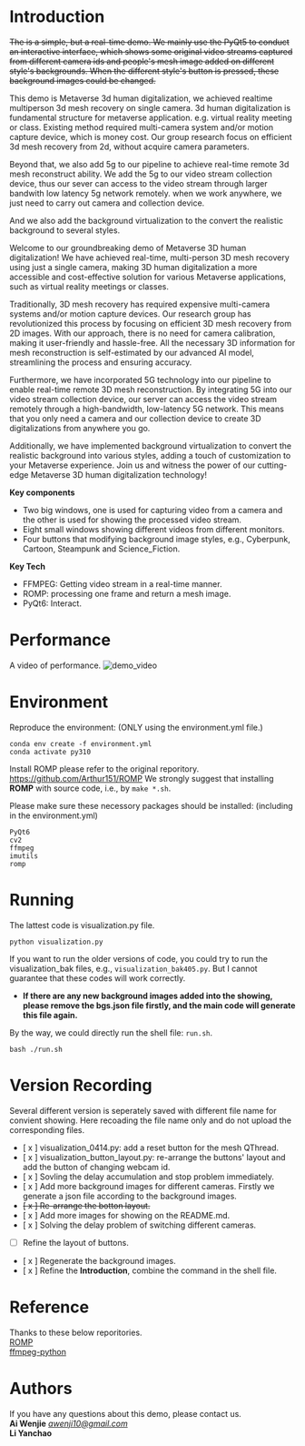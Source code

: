 # Introduction
~~The is a simple, but a real-time demo. We mainly use the PyQt5 to conduct an interactive interface, which shows some original video streams captured from different camera ids and people's mesh image added on different style's backgrounds. When the different style's button is pressed, these background images could be changed.~~  

This demo is Metaverse 3d human digitalization, we achieved realtime multiperson 3d mesh recovery on single camera.  3d human digitalization is fundamental structure for metaverse application. e.g. virtual reality meeting or class. Existing method required multi-camera system and/or motion capture device, which is money cost. Our group research focus on efficient 3d mesh recovery from 2d, without acquire camera parameters. 

Beyond that, we also add 5g to our pipeline to achieve real-time remote 3d mesh reconstruct ability. We add the 5g to our video stream collection device, thus our sever can access to the video stream through larger bandwith low latency 5g network remotely. when we work anywhere, we just need to carry out camera and collection device.

And we also add the background virtualization to the convert the realistic background to several styles.

Welcome to our groundbreaking demo of Metaverse 3D human digitalization! We have achieved real-time, multi-person 3D mesh recovery using just a single camera, making 3D human digitalization a more accessible and cost-effective solution for various Metaverse applications, such as virtual reality meetings or classes.

Traditionally, 3D mesh recovery has required expensive multi-camera systems and/or motion capture devices. Our research group has revolutionized this process by focusing on efficient 3D mesh recovery from 2D images. With our approach, there is no need for camera calibration, making it user-friendly and hassle-free. All the necessary 3D information for mesh reconstruction is self-estimated by our advanced AI model, streamlining the process and ensuring accuracy.

Furthermore, we have incorporated 5G technology into our pipeline to enable real-time remote 3D mesh reconstruction. By integrating 5G into our video stream collection device, our server can access the video stream remotely through a high-bandwidth, low-latency 5G network. This means that you only need a camera and our collection device to create 3D digitalizations from anywhere you go.

Additionally, we have implemented background virtualization to convert the realistic background into various styles, adding a touch of customization to your Metaverse experience. Join us and witness the power of our cutting-edge Metaverse 3D human digitalization technology!

**Key components**
- Two big windows, one is used for capturing video from a camera and the other is used for showing the processed video stream.   
- Eight small windows showing different videos from different monitors.   
- Four buttons that modifying background image styles, e.g., Cyberpunk, Cartoon, Steampunk and Science_Fiction.   

**Key Tech**  
- FFMPEG: Getting video stream in a real-time manner. 
- ROMP: processing one frame and return a mesh image. 
- PyQt6: Interact.

# Performance
A video of performance.
![demo_video](./show_video/demo_video.gif)

# Environment  
Reproduce the environment: (ONLY using the environment.yml file.)  
```
conda env create -f environment.yml
conda activate py310
```

Install ROMP please refer to the original reporitory.  
https://github.com/Arthur151/ROMP
We strongly suggest that installing **ROMP** with source code, i.e., by `make *.sh`.

Please make sure these necessory packages should be installed: (including in the environment.yml)
```
PyQt6
cv2
ffmpeg
imutils
romp
```

# Running
The lattest code is visualization.py file.
```
python visualization.py
```
If you want to run the older versions of code, you could try to run the visualization_bak files, e.g., `visualization_bak405.py`. But I cannot guarantee that these codes will work correctly.

- **If there are any new background images added into the showing, please remove the bgs.json file firstly, and the main code will generate this file again.**

By the way, we could directly run the shell file: `run.sh`.
```
bash ./run.sh
```

# Version Recording
Several different version is seperately saved with different file name for convient showing. Here recoading the file name only and do not upload the corresponding files.  
- [ x ] visualization_0414.py: add a reset button for the mesh QThread.
- [ x ] visualization_button_layout.py: re-arrange the buttons' layout and add the button of changing webcam id.
- [ x ] Sovling the delay accumulation and stop problem immediately.
- [ x ] Add more background images for different cameras. Firstly we generate a json file according to the background images.
- ~~[ x ] Re-arrange the botton layout.~~
- [ x ] Add more images for showing on the README.md. 
- [ x ] Solving the delay problem of switching different cameras.
- [  ] Refine the layout of buttons.
- [ x ] Regenerate the background images.
- [ x ] Refine the **Introduction**, combine the command in the shell file.


# Reference
Thanks to these below reporitories.   
[ROMP](https://github.com/Arthur151/ROMP)  
[ffmpeg-python](https://github.com/kkroening/ffmpeg-python)


# Authors
If you have any questions about this demo, please contact us.  
**Ai Wenjie**   *awenji10@gmail.com*  
**Li Yanchao** 